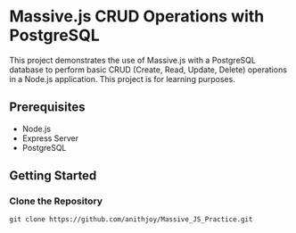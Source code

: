 # Massive.js CRUD Operations with PostgreSQL

This project demonstrates the use of Massive.js with a PostgreSQL database to perform basic CRUD (Create, Read, Update, Delete) operations in a Node.js application. This project is for learning purposes.

## Prerequisites

- Node.js
- Express Server
- PostgreSQL

## Getting Started

### Clone the Repository

```
git clone https://github.com/anithjoy/Massive_JS_Practice.git
```
